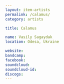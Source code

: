 ```yaml
---
layout: item-artists
permalink: /calamus/
category: artists

title: Calamus

name: Vasily Sagaydak
location: Odesa, Ukraine

website: 
bandcamp: 
facebook: 
soundcloud: 
soundcloud-id: 
discogs: 
---
```

